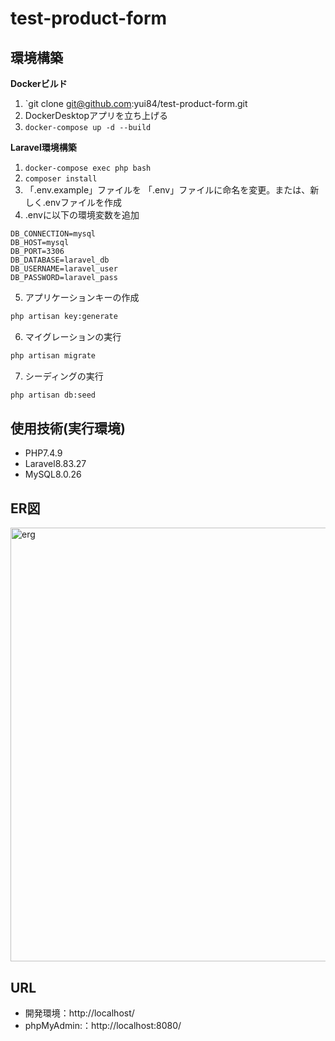 # test-product-form

## 環境構築
**Dockerビルド**
1. `git clone git@github.com:yui84/test-product-form.git
2. DockerDesktopアプリを立ち上げる
3. `docker-compose up -d --build`


**Laravel環境構築**
1. `docker-compose exec php bash`
2. `composer install`
3. 「.env.example」ファイルを 「.env」ファイルに命名を変更。または、新しく.envファイルを作成
4. .envに以下の環境変数を追加
``` text
DB_CONNECTION=mysql
DB_HOST=mysql
DB_PORT=3306
DB_DATABASE=laravel_db
DB_USERNAME=laravel_user
DB_PASSWORD=laravel_pass
```
5. アプリケーションキーの作成
``` bash
php artisan key:generate
```

6. マイグレーションの実行
``` bash
php artisan migrate
```

7. シーディングの実行
``` bash
php artisan db:seed
```

## 使用技術(実行環境)
- PHP7.4.9
- Laravel8.83.27
- MySQL8.0.26

## ER図
<img width="694" alt="erg" src="https://github.com/user-attachments/assets/ce3ef03c-bb39-4007-bd54-5c06315be666">


## URL
- 開発環境：http://localhost/
- phpMyAdmin:：http://localhost:8080/
